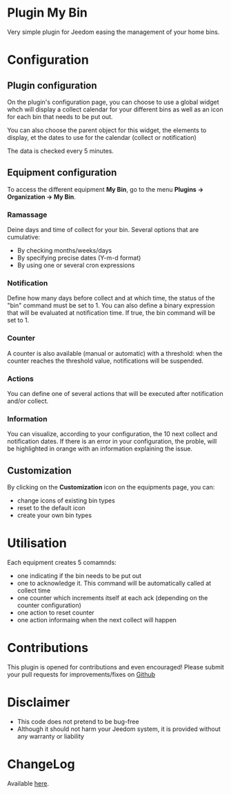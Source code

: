 # Plugin My Bin

Very simple plugin for Jeedom easing the management of your home bins.

# Configuration

## Plugin configuration

On the plugin's configuration page, you can choose to use a global widget whch will display a collect calendar for your different bins as well as an icon for each bin that needs to be put out.

You can also choose the parent object for this widget, the elements to display, et the dates to use for the calendar (collect or notification)

The data is checked every 5 minutes.

## Equipment configuration

To access the different equipment **My Bin**, go to the menu **Plugins → Organization → My Bin**.

### Ramassage

Deine days and time of collect for your bin. Several options that are cumulative:
- By checking months/weeks/days
- By specifying precise dates (Y-m-d format)
- By using one or several cron expressions

### Notification

Define how many days before collect and at which time, the status of the "bin" command must be set to 1.
You can also define a binary expression that will be evaluated at notification time. If true, the bin command will be set to 1.

### Counter

A counter is also available (manual or automatic) with a threshold: when the counter reaches the threshold value, notifications will be suspended.

### Actions

You can define one of several actions that will be executed after notification and/or collect.

### Information

You can visualize, according to your configuration, the 10 next collect and notification dates.
If there is an error in your configuration, the proble, will be highlighted in orange with an information explaining the issue.

## Customization

By clicking on the **Customization** icon on the equipments page, you can:
- change icons of existing bin types
- reset to the default icon
- create your own bin types 

# Utilisation

Each equipment creates 5 comamnds:
- one indicating if the bin needs to be put out
- one to acknowledge it. This command will be automatically called at collect time
- one counter which increments itself at each ack (depending on the counter configuration)
- one action to reset counter
- one action informaing when the next collect will happen

# Contributions

This plugin is opened for contributions and even encouraged! Please submit your pull requests for improvements/fixes on <a href="https://github.com/hugoKs3/plugin-mybin" target="_blank">Github</a>

# Disclaimer

-   This code does not pretend to be bug-free
-   Although it should not harm your Jeedom system, it is provided without any warranty or liability

# ChangeLog
Available [here](./changelog.html).
